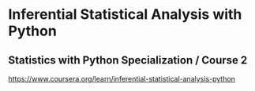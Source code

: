 # Inferential Statistical Analysis with Python
## Statistics with Python Specialization / Course 2


https://www.coursera.org/learn/inferential-statistical-analysis-python
